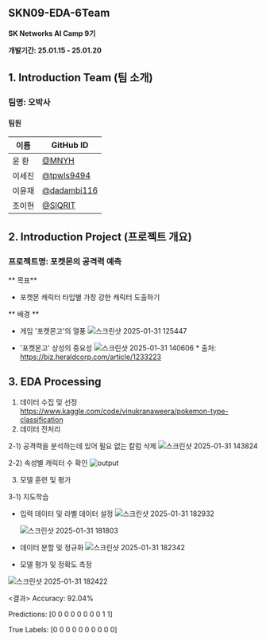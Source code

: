 ## SKN09-EDA-6Team

**SK Networks AI Camp 9기**

**개발기간: 25.01.15 - 25.01.20**



## 1. Introduction Team (팀 소개)

### 팀명: 오박사

#### **팀원**

| 이름       | GitHub ID      |
| ---------- | -------------- |
| 윤 환     | [@MNYH](https://github.com/MNYH)
| 이세진     | [@tpwls9494](https://github.com/tpwls9494)
| 이윤재     | [@dadambi116](https://github.com/dadambi116)
| 조이현     | [@SIQRIT](https://github.com/SIQRIT)



## 2. Introduction Project (프로젝트 개요)

### **프로젝트명**: 포켓몬의 공격력 예측

** 목표**
- 포켓몬 캐릭터 타입별 가장 강한 캐릭터 도출하기
  
** 배경 **
- 게임 '포켓몬고'의 열풍
  ![스크린샷 2025-01-31 125447](https://github.com/user-attachments/assets/1f17e76c-3888-41d0-9696-0a3f993606c3)
  
- '포켓몬고' 상성의 중요성
  ![스크린샷 2025-01-31 140606](https://github.com/user-attachments/assets/af2b6101-4f5d-4040-b6c6-07f8396189bf)
                                                                                    * 출처: https://biz.heraldcorp.com/article/1233223

## 3. EDA Processing
1. 데이터 수집 및 선정
   https://www.kaggle.com/code/vinukranaweera/pokemon-type-classification
2. 데이터 전처리

2-1) 공격력을 분석하는데 있어 필요 없는 칼럼 삭제
   ![스크린샷 2025-01-31 143824](https://github.com/user-attachments/assets/e1575936-89be-4b91-8699-59e39c4534c8)

2-2) 속성별 캐릭터 수 확인
  ![output](https://github.com/user-attachments/assets/e0eb5a7c-480c-40c7-afd6-58de11da90de)


3. 모델 훈련 및 평가
   
3-1) 지도학습
- 입력 데이터 및 라벨 데이터 설정
  ![스크린샷 2025-01-31 182932](https://github.com/user-attachments/assets/ff4d0812-aed5-4c29-83c0-fc134592c520)

    ![스크린샷 2025-01-31 181803](https://github.com/user-attachments/assets/21616dbd-8fd3-4a38-919e-2592cc09aedb)
- 데이터 분할 및 정규화
![스크린샷 2025-01-31 182342](https://github.com/user-attachments/assets/0d480fad-bae7-418c-904f-5bd2b9abacc2)

- 모델 평가 및 정확도 측정
  
![스크린샷 2025-01-31 182422](https://github.com/user-attachments/assets/df25721b-7c02-4c83-8d98-f8c500fef825)

<결과>
Accuracy: 92.04%

Predictions: [0 0 0 0 0 0 0 0 1 1]

True Labels: [0 0 0 0 0 0 0 0 0 0]




     
  

  



